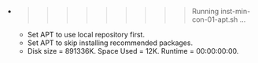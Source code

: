 * >>>>>>>>> Running inst-min-con-01-apt.sh ...
  * Set APT to use local repository first.
  * Set APT to skip installing recommended packages.
  * Disk size = 891336K. Space Used = 12K. Runtime = 00:00:00:00.
